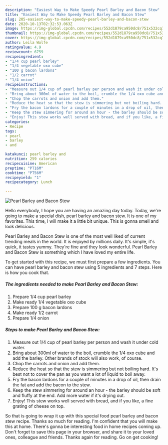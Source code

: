```yaml
---
description: "Easiest Way to Make Speedy Pearl Barley and Bacon Stew"
title: "Easiest Way to Make Speedy Pearl Barley and Bacon Stew"
slug: 205-easiest-way-to-make-speedy-pearl-barley-and-bacon-stew
date: 2020-10-13T02:32:53.063Z
image: https://img-global.cpcdn.com/recipes/552d1879ca950dc8/751x532cq70/pearl-barley-and-bacon-stew-recipe-main-photo.jpg
thumbnail: https://img-global.cpcdn.com/recipes/552d1879ca950dc8/751x532cq70/pearl-barley-and-bacon-stew-recipe-main-photo.jpg
cover: https://img-global.cpcdn.com/recipes/552d1879ca950dc8/751x532cq70/pearl-barley-and-bacon-stew-recipe-main-photo.jpg
author: Leila Wolfe
ratingvalue: 4.9
reviewcount: 6759
recipeingredient:
- "1/4 cup pearl barley"
- "1/4 vegetable oxo cube"
- "100 g bacon lardons"
- "1/2 carrot"
- "1/4 onion"
recipeinstructions:
- "Measure out 1/4 cup of pearl barley per person and wash it under cold water."
- "Bring about 300ml of water to the boil, crumble the 1/4 oxo cube and add the barley. Other brands of stock will also work, of course."
- "Chop the carrots and onion and add them."
- "Reduce the heat so that the stew is simmering but not boiling hard. It&#39;s best not to cover the pan as you want a lot of liquid to boil away."
- "Fry the bacon lardons for a couple of minutes in a drop of oil, then drain the fat and add the bacon to the stew."
- "Keep the stew simmering for around an hour - the barley should be soft and fluffy at the end. Add more water if it&#39;s drying out."
- "Enjoy! This stew works well served with bread, and if you like, a fine grating of cheese on top."
categories:
- Recipe
tags:
- pearl
- barley
- and

katakunci: pearl barley and 
nutrition: 259 calories
recipecuisine: American
preptime: "PT16M"
cooktime: "PT56M"
recipeyield: "1"
recipecategory: Lunch

---
```



![Pearl Barley and Bacon Stew](https://img-global.cpcdn.com/recipes/552d1879ca950dc8/751x532cq70/pearl-barley-and-bacon-stew-recipe-main-photo.jpg)

Hello everybody, I hope you are having an amazing day today. Today, we're going to make a special dish, pearl barley and bacon stew. It is one of my favorites. This time, I will make it a little bit unique. This is gonna smell and look delicious.



Pearl Barley and Bacon Stew is one of the most well liked of current trending meals in the world. It is enjoyed by millions daily. It's simple, it's quick, it tastes yummy. They're fine and they look wonderful. Pearl Barley and Bacon Stew is something which I have loved my entire life.


To get started with this recipe, we must first prepare a few ingredients. You can have pearl barley and bacon stew using 5 ingredients and 7 steps. Here is how you cook that.

<!--inarticleads1-->

##### The ingredients needed to make Pearl Barley and Bacon Stew:

1. Prepare 1/4 cup pearl barley
1. Make ready 1/4 vegetable oxo cube
1. Prepare 100 g bacon lardons
1. Make ready 1/2 carrot
1. Prepare 1/4 onion




<!--inarticleads2-->

##### Steps to make Pearl Barley and Bacon Stew:

1. Measure out 1/4 cup of pearl barley per person and wash it under cold water.
1. Bring about 300ml of water to the boil, crumble the 1/4 oxo cube and add the barley. Other brands of stock will also work, of course.
1. Chop the carrots and onion and add them.
1. Reduce the heat so that the stew is simmering but not boiling hard. It&#39;s best not to cover the pan as you want a lot of liquid to boil away.
1. Fry the bacon lardons for a couple of minutes in a drop of oil, then drain the fat and add the bacon to the stew.
1. Keep the stew simmering for around an hour - the barley should be soft and fluffy at the end. Add more water if it&#39;s drying out.
1. Enjoy! This stew works well served with bread, and if you like, a fine grating of cheese on top.




So that is going to wrap it up with this special food pearl barley and bacon stew recipe. Thanks so much for reading. I'm confident that you will make this at home. There's gonna be interesting food in home recipes coming up. Don't forget to save this page in your browser, and share it to your loved ones, colleague and friends. Thanks again for reading. Go on get cooking!

